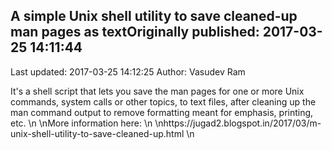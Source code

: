 ## A simple Unix shell utility to save cleaned-up man pages as textOriginally published: 2017-03-25 14:11:44 
Last updated: 2017-03-25 14:12:25 
Author: Vasudev Ram 
 
It's a shell script that lets you save the man pages for one or more Unix commands, system calls or other topics, to text files, after cleaning up the man command output to remove formatting meant for emphasis, printing, etc.\n\nMore information here:\n\nhttps://jugad2.blogspot.in/2017/03/m-unix-shell-utility-to-save-cleaned-up.html\n